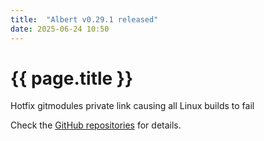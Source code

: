 ```yaml
---
title:  "Albert v0.29.1 released"
date: 2025-06-24 10:50
---
```


# {{ page.title }}

Hotfix gitmodules private link causing all Linux builds to fail

Check the [GitHub repositories](https://github.com/albertlauncher/albert/commits/v0.29.1) for details.
